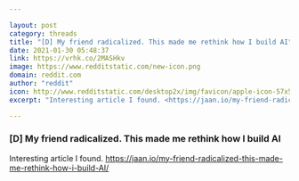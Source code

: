 ```yaml
---

layout: post
category: threads
title: "[D] My friend radicalized. This made me rethink how I build AI"
date: 2021-01-30 05:48:37
link: https://vrhk.co/2MASHkv
image: https://www.redditstatic.com/new-icon.png
domain: reddit.com
author: "reddit"
icon: http://www.redditstatic.com/desktop2x/img/favicon/apple-icon-57x57.png
excerpt: "Interesting article I found. <https://jaan.io/my-friend-radicalized-this-made-me-rethink-how-i-build-AI/>"

---
```


### [D] My friend radicalized. This made me rethink how I build AI

Interesting article I found. <https://jaan.io/my-friend-radicalized-this-made-me-rethink-how-i-build-AI/>